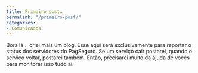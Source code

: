 ```yaml
---
title: Primeiro post…
permalink: "/primeiro-post/"
categories:
- Comunicados
---
```


Bora lá... criei mais um blog. Esse aqui será exclusivamente para reportar o status dos servidores do PagSeguro. Se um serviço cair postarei, quando o serviço voltar, postarei também. Então, precisarei muito da ajuda de vocês para monitorar isso tudo ai.